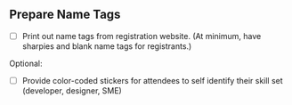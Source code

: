## Prepare Name Tags

- [ ] Print out name tags from registration website. (At minimum, have sharpies and blank name tags for registrants.)

Optional:
- [ ] Provide color-coded stickers for attendees to self identify their skill set (developer, designer, SME) 
